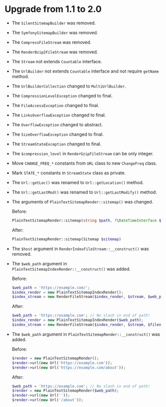# Upgrade from 1.1 to 2.0

* The `SilentSitemapBuilder` was removed.
* The `SymfonySitemapBuilder` was removed.
* The `CompressFileStream` was removed.
* The `RenderBzip2FileStream` was removed.
* The `Stream` not extends `Countable` interface.
* The `UrlBuilder` not extends `Countable` interface and not require `getName` method.
* The `UrlBuilderCollection` changed to `MultiUrlBuilder`.
* The `CompressionLevelException` changed to final.
* The `FileAccessException` changed to final.
* The `LinksOverflowException` changed to final.
* The `OverflowException` changed to abstract.
* The `SizeOverflowException` changed to final.
* The `StreamStateException` changed to final.
* The `$compression_level` in `RenderGzipFileStream` can be only integer.
* Move `CHANGE_FREQ_*` constants from `URL` class to new `ChangeFreq` class.
* Mark `STATE_*` constants in `StreamState` class as private.
* The `Url::getLoc()` was renamed to `Url::getLocation()` method.
* The `Url::getLastMod()` was renamed to `Url::getLastModify()` method.
* The arguments of `PlainTextSitemapRender::sitemap()` was changed.

  Before:

  ```php
  PlainTextSitemapRender::sitemap(string $path, ?\DateTimeInterface $last_modify = null)
  ```

  After:

  ```php
  PlainTextSitemapRender::sitemap(Sitemap $sitemap)
  ```

* The `$host` argument in `RenderIndexFileStream::__construct()` was removed.
* The `$web_path` argument in `PlainTextSitemapIndexRender::__construct()` was added.

  Before:

  ```php
  $web_path = 'https://example.com/';
  $index_render = new PlainTextSitemapIndexRender();
  $index_stream = new RenderFileStream($index_render, $stream, $web_path, $filename_index);
  ```

  After:

  ```php
  $web_path = 'https://example.com'; // No slash in end of path!
  $index_render = new PlainTextSitemapIndexRender($web_path);
  $index_stream = new RenderFileStream($index_render, $stream, $filename_index);
  ```

* The `$web_path` argument in `PlainTextSitemapRender::__construct()` was added.

  Before:

  ```php
  $render = new PlainTextSitemapRender();
  $render->url(new Url('https://example.com'));
  $render->url(new Url('https://example.com/about'));
  ```

  After:

  ```php
  $web_path = 'https://example.com'; // No slash in end of path!
  $render = new PlainTextSitemapRender($web_path);
  $render->url(new Url(''));
  $render->url(new Url('/about'));
  ```

